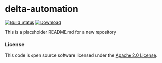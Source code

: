 
# delta-automation

[![Build Status](https://travis-ci.org/hmrc/delta-automation.svg?branch=master)](https://travis-ci.org/hmrc/delta-automation) [ ![Download](https://api.bintray.com/packages/hmrc/releases/delta-automation/images/download.svg) ](https://bintray.com/hmrc/releases/delta-automation/_latestVersion)

This is a placeholder README.md for a new repository

### License

This code is open source software licensed under the [Apache 2.0 License]("http://www.apache.org/licenses/LICENSE-2.0.html").
    